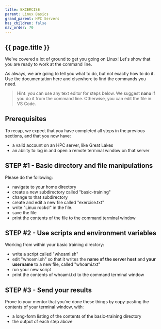 ```yaml
---
title: EXCERCISE
parent: Linux Basics
grand_parent: HPC Servers
has_children: false
nav_order: 70
---
```


## {{ page.title }}

We've covered a lot of ground to get you going on Linux!
Let's show that you are ready to work at the command line.

As always, we are going to tell you what
to do, but not exactly how to do it. Use the documentation
here and elsewhere to find the commands you need.

> Hint: you can use any text editor for steps below. We suggest **nano**
if you do it from the command line. Otherwise, you can edit the file
in VS Code.

## Prerequisites

To recap, we expect that you have completed all steps
in the previous sections, and that you now have:

- a valid account on an HPC server, like Great Lakes
- an ability to log in and open a remote terminal window on that server

## STEP #1 - Basic directory and file manipulations

Please do the following:

- navigate to your home directory
- create a new subdirectory called "basic-training"
- change to that subdirectory
- create and edit a new file called "exercise.txt"
- write "Linux rocks!" in the file.
- save the file
- print the contents of the file to the command terminal window

## STEP #2 - Use scripts and environment variables

Working from within your basic training directory:

- write a script called "whoami.sh"
- edit "whoami.sh" so that it writes the **name of the server host** and **your username** to a new file, called "whoami.txt"
- run your new script
- print the contents of whoami.txt to the command terminal window

## STEP #3 - Send your results

Prove to your mentor that you've done these things by copy-pasting the 
contents of your terminal window, with:

- a long-form listing of the contents of the basic-training directory
- the output of each step above
